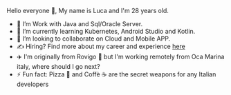 Hello everyone 👋, My name is Luca and I'm 28 years old.
- 👀 I’m Work with Java and Sql/Oracle Server.
- 🌱 I’m currently learning Kubernetes, Android Studio and Kotlin.
- 💞️ I’m looking to collaborate on Cloud and Mobile APP.
- ✍️ Hiring? Find more about my career and experience <a href="https://www.linkedin.com/in/luca-tiengo-451431124" rel="nofollow">here</a>
- ✈️ I'm originally from Rovigo 🗻 but I'm working remotely from Oca Marina italy, where should I go next?
- ⚡ Fun fact: Pizza 🍕 and Coffè ☕ are the secret weapons for any Italian developers

<!---
Kind3rin/Kind3rin is a ✨ special ✨ repository because its `README.md` (this file) appears on your GitHub profile.
You can click the Preview link to take a look at your changes.
--->
